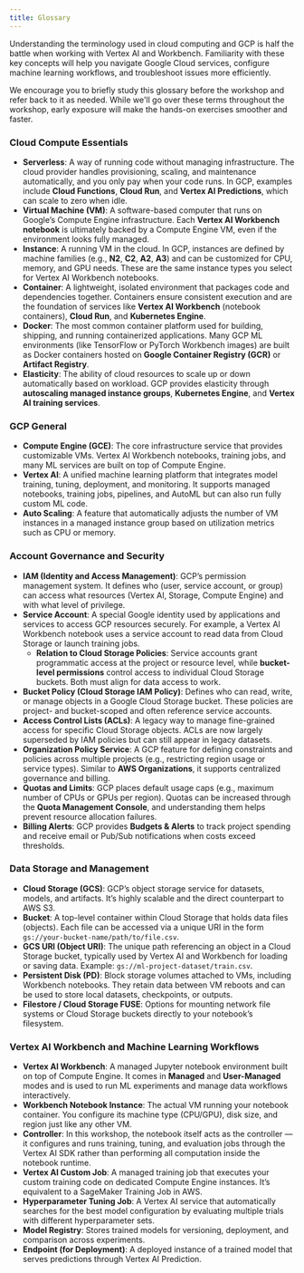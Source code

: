 ```yaml
---
title: Glossary
---
```


Understanding the terminology used in cloud computing and GCP is half the battle when working with Vertex AI and Workbench. Familiarity with these key concepts will help you navigate Google Cloud services, configure machine learning workflows, and troubleshoot issues more efficiently.  

We encourage you to briefly study this glossary before the workshop and refer back to it as needed. While we'll go over these terms throughout the workshop, early exposure will make the hands-on exercises smoother and faster.  


### Cloud Compute Essentials  

* **Serverless**: A way of running code without managing infrastructure. The cloud provider handles provisioning, scaling, and maintenance automatically, and you only pay when your code runs. In GCP, examples include **Cloud Functions**, **Cloud Run**, and **Vertex AI Predictions**, which can scale to zero when idle.  
* **Virtual Machine (VM)**: A software-based computer that runs on Google’s Compute Engine infrastructure. Each **Vertex AI Workbench notebook** is ultimately backed by a Compute Engine VM, even if the environment looks fully managed.  
* **Instance**: A running VM in the cloud. In GCP, instances are defined by machine families (e.g., **N2**, **C2**, **A2**, **A3**) and can be customized for CPU, memory, and GPU needs. These are the same instance types you select for Vertex AI Workbench notebooks.  
* **Container**: A lightweight, isolated environment that packages code and dependencies together. Containers ensure consistent execution and are the foundation of services like **Vertex AI Workbench** (notebook containers), **Cloud Run**, and **Kubernetes Engine**.  
* **Docker**: The most common container platform used for building, shipping, and running containerized applications. Many GCP ML environments (like TensorFlow or PyTorch Workbench images) are built as Docker containers hosted on **Google Container Registry (GCR)** or **Artifact Registry**.  
* **Elasticity**: The ability of cloud resources to scale up or down automatically based on workload. GCP provides elasticity through **autoscaling managed instance groups**, **Kubernetes Engine**, and **Vertex AI training services**.  

### GCP General  

* **Compute Engine (GCE)**: The core infrastructure service that provides customizable VMs. Vertex AI Workbench notebooks, training jobs, and many ML services are built on top of Compute Engine.  
* **Vertex AI**: A unified machine learning platform that integrates model training, tuning, deployment, and monitoring. It supports managed notebooks, training jobs, pipelines, and AutoML but can also run fully custom ML code.  
* **Auto Scaling**: A feature that automatically adjusts the number of VM instances in a managed instance group based on utilization metrics such as CPU or memory.  


### Account Governance and Security  

* **IAM (Identity and Access Management)**: GCP’s permission management system. It defines who (user, service account, or group) can access what resources (Vertex AI, Storage, Compute Engine) and with what level of privilege.  
* **Service Account**: A special Google identity used by applications and services to access GCP resources securely. For example, a Vertex AI Workbench notebook uses a service account to read data from Cloud Storage or launch training jobs.  
  - **Relation to Cloud Storage Policies**: Service accounts grant programmatic access at the project or resource level, while **bucket-level permissions** control access to individual Cloud Storage buckets. Both must align for data access to work.  
* **Bucket Policy (Cloud Storage IAM Policy)**: Defines who can read, write, or manage objects in a Google Cloud Storage bucket. These policies are project- and bucket-scoped and often reference service accounts.  
* **Access Control Lists (ACLs)**: A legacy way to manage fine-grained access for specific Cloud Storage objects. ACLs are now largely superseded by IAM policies but can still appear in legacy datasets.  
* **Organization Policy Service**: A GCP feature for defining constraints and policies across multiple projects (e.g., restricting region usage or service types). Similar to **AWS Organizations**, it supports centralized governance and billing.  
* **Quotas and Limits**: GCP places default usage caps (e.g., maximum number of CPUs or GPUs per region). Quotas can be increased through the **Quota Management Console**, and understanding them helps prevent resource allocation failures.  
* **Billing Alerts**: GCP provides **Budgets & Alerts** to track project spending and receive email or Pub/Sub notifications when costs exceed thresholds.  


### Data Storage and Management  

* **Cloud Storage (GCS)**: GCP’s object storage service for datasets, models, and artifacts. It’s highly scalable and the direct counterpart to AWS S3.  
* **Bucket**: A top-level container within Cloud Storage that holds data files (objects). Each file can be accessed via a unique URI in the form `gs://your-bucket-name/path/to/file.csv`.  
* **GCS URI (Object URI)**: The unique path referencing an object in a Cloud Storage bucket, typically used by Vertex AI and Workbench for loading or saving data. Example: `gs://ml-project-dataset/train.csv`.  
* **Persistent Disk (PD)**: Block storage volumes attached to VMs, including Workbench notebooks. They retain data between VM reboots and can be used to store local datasets, checkpoints, or outputs.  
* **Filestore / Cloud Storage FUSE**: Options for mounting network file systems or Cloud Storage buckets directly to your notebook’s filesystem.  


### Vertex AI Workbench and Machine Learning Workflows  

* **Vertex AI Workbench**: A managed Jupyter notebook environment built on top of Compute Engine. It comes in **Managed** and **User-Managed** modes and is used to run ML experiments and manage data workflows interactively.  
* **Workbench Notebook Instance**: The actual VM running your notebook container. You configure its machine type (CPU/GPU), disk size, and region just like any other VM.  
* **Controller**: In this workshop, the notebook itself acts as the controller — it configures and runs training, tuning, and evaluation jobs through the Vertex AI SDK rather than performing all computation inside the notebook runtime.  
* **Vertex AI Custom Job**: A managed training job that executes your custom training code on dedicated Compute Engine instances. It’s equivalent to a SageMaker Training Job in AWS.  
* **Hyperparameter Tuning Job**: A Vertex AI service that automatically searches for the best model configuration by evaluating multiple trials with different hyperparameter sets.  
* **Model Registry**: Stores trained models for versioning, deployment, and comparison across experiments.  
* **Endpoint (for Deployment)**: A deployed instance of a trained model that serves predictions through Vertex AI Prediction.  
